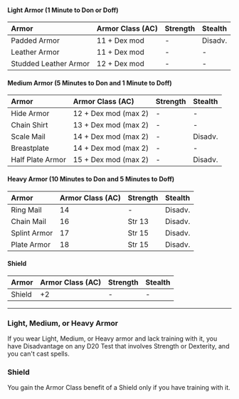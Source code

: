 

#### Light Armor (1 Minute to Don or Doff)

| Armor                 | Armor Class (AC) | Strength | Stealth |
| :-------------------- | :--------------- | :------- | :------ |
| Padded Armor          | 11 + Dex mod     | -        | Disadv. |
| Leather Armor         | 11 + Dex mod     | -        | -       |
| Studded Leather Armor | 12 + Dex mod     | -        | -       |


#### Medium Armor (5 Minutes to Don and 1 Minute to Doff)

| Armor            | Armor Class (AC)     | Strength | Stealth |
| :--------------- | :------------------- | :------- | :------ |
| Hide Armor       | 12 + Dex mod (max 2) | -        | -       |
| Chain Shirt      | 13 + Dex mod (max 2) | -        | -       |
| Scale Mail       | 14 + Dex mod (max 2) | -        | Disadv. |
| Breastplate      | 14 + Dex mod (max 2) | -        | -       |
| Half Plate Armor | 15 + Dex mod (max 2) | -        | Disadv. |

#### Heavy Armor (10 Minutes to Don and 5 Minutes to Doff)

| Armor            | Armor Class (AC)     | Strength | Stealth |
| :--------------- | :------------------- | :------- | :------ |
| Ring Mail        | 14                   | -        | Disadv. |
| Chain Mail       | 16                   | Str 13   | Disadv. |
| Splint Armor     | 17                   | Str 15   | Disadv. |
| Plate Armor      | 18                   | Str 15   | Disadv. |

#### Shield

| Armor  | Armor Class (AC) | Strength | Stealth |
| :----- | :--------------- | :------- | :------ |
| Shield | +2               | -        | -       |


____

### Light, Medium, or Heavy Armor
If you wear Light, Medium, or Heavy armor and lack training with it, you have Disadvantage on any D20 Test that involves Strength or Dexterity, and you can't cast spells.

### Shield
You gain the Armor Class benefit of a Shield only if you have training with it.